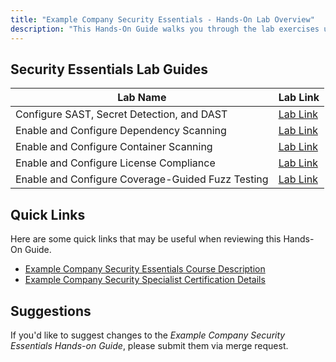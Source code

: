 ```yaml
---
title: "Example Company Security Essentials - Hands-On Lab Overview"
description: "This Hands-On Guide walks you through the lab exercises used in the Example Company Security Essentials course."
---
```


## Security Essentials Lab Guides

| Lab Name | Lab Link |
|-----------|------------|
| Configure SAST, Secret Detection, and DAST | [Lab Link](/handbook/customer-success/professional-services-engineering/education-services/secessentialshandson1) |
| Enable and Configure Dependency Scanning | [Lab Link](/handbook/customer-success/professional-services-engineering/education-services/secessentialshandson2) |
| Enable and Configure Container Scanning | [Lab Link](/handbook/customer-success/professional-services-engineering/education-services/secessentialshandson3) |
| Enable and Configure License Compliance | [Lab Link](/handbook/customer-success/professional-services-engineering/education-services/secessentialshandson4) |
| Enable and Configure Coverage-Guided Fuzz Testing | [Lab Link](/handbook/customer-success/professional-services-engineering/education-services/secessentialshandson5) |

## Quick Links

Here are some quick links that may be useful when reviewing this Hands-On Guide.

- [Example Company Security Essentials Course Description](https://about.example_company.com/services/education/security-essentials/)
- [Example Company Security Specialist Certification Details](https://about.example_company.com/services/education/example_company-security-specialist/)

## Suggestions

If you'd like to suggest changes to the *Example Company Security Essentials Hands-on Guide*, please submit them via merge request.
